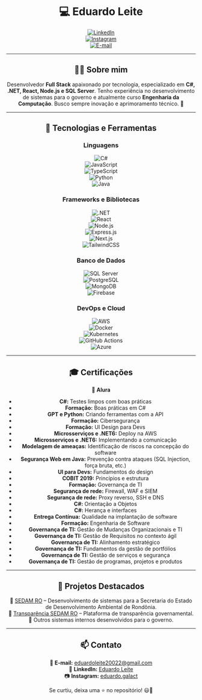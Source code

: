 <div align="center">

# 💻 Eduardo Leite  

[![LinkedIn](https://img.shields.io/badge/LinkedIn-eduardoleite-blue?style=flat-square&logo=linkedin)](https://www.linkedin.com/in/eduardo-leite-22b039243/)  
[![Instagram](https://img.shields.io/badge/Instagram-@eduardo.galact-purple?style=flat-square&logo=instagram)](https://www.instagram.com/eduardo.galact/)  
[![E-mail](https://img.shields.io/badge/Email-eduardoleite20022@gmail.com-red?style=flat-square&logo=gmail)](mailto:eduardoleite20022@gmail.com)  

</div>

---

<div align="center">

## 👨‍💻 Sobre mim  

Desenvolvedor **Full Stack** apaixonado por tecnologia, especializado em **C#, .NET, React, Node.js e SQL Server**. Tenho experiência no desenvolvimento de sistemas para o governo e atualmente curso **Engenharia da Computação**. Busco sempre inovação e aprimoramento técnico. 🚀  

</div>

---

<div align="center">

## 🚀 Tecnologias e Ferramentas  

### **Linguagens**  
![C#](https://img.shields.io/badge/C%23-239120?style=flat-square&logo=c-sharp&logoColor=white)  
![JavaScript](https://img.shields.io/badge/JavaScript-F7DF1E?style=flat-square&logo=javascript&logoColor=black)  
![TypeScript](https://img.shields.io/badge/TypeScript-007ACC?style=flat-square&logo=typescript&logoColor=white)  
![Python](https://img.shields.io/badge/Python-3776AB?style=flat-square&logo=python&logoColor=white)  
![Java](https://img.shields.io/badge/Java-007396?style=flat-square&logo=java&logoColor=white)  

### **Frameworks e Bibliotecas**  
![.NET](https://img.shields.io/badge/.NET-512BD4?style=flat-square&logo=dotnet&logoColor=white)  
![React](https://img.shields.io/badge/React-20232A?style=flat-square&logo=react&logoColor=61DAFB)  
![Node.js](https://img.shields.io/badge/Node.js-43853D?style=flat-square&logo=node-dot-js&logoColor=white)  
![Express.js](https://img.shields.io/badge/Express.js-000000?style=flat-square&logo=express&logoColor=white)  
![Next.js](https://img.shields.io/badge/Next.js-000000?style=flat-square&logo=next.js&logoColor=white)  
![TailwindCSS](https://img.shields.io/badge/Tailwind_CSS-38B2AC?style=flat-square&logo=tailwind-css&logoColor=white)  

### **Banco de Dados**  
![SQL Server](https://img.shields.io/badge/SQL_Server-CC2927?style=flat-square&logo=microsoft-sql-server&logoColor=white)  
![PostgreSQL](https://img.shields.io/badge/PostgreSQL-336791?style=flat-square&logo=postgresql&logoColor=white)  
![MongoDB](https://img.shields.io/badge/MongoDB-47A248?style=flat-square&logo=mongodb&logoColor=white)  
![Firebase](https://img.shields.io/badge/Firebase-FFCA28?style=flat-square&logo=firebase&logoColor=black)  

### **DevOps e Cloud**  
![AWS](https://img.shields.io/badge/AWS-232F3E?style=flat-square&logo=amazon-aws&logoColor=white)  
![Docker](https://img.shields.io/badge/Docker-2496ED?style=flat-square&logo=docker&logoColor=white)  
![Kubernetes](https://img.shields.io/badge/Kubernetes-326CE5?style=flat-square&logo=kubernetes&logoColor=white)  
![GitHub Actions](https://img.shields.io/badge/GitHub_Actions-2088FF?style=flat-square&logo=github-actions&logoColor=white)  
![Azure](https://img.shields.io/badge/Azure-0078D4?style=flat-square&logo=microsoft-azure&logoColor=white)  

</div>

---

<div align="center">

## 🎓 Certificações  

📌 **Alura**  

- **C#:** Testes limpos com boas práticas  
- **Formação:** Boas práticas em C#  
- **GPT e Python:** Criando ferramentas com a API  
- **Formação:** Cibersegurança  
- **Formação:** UI Design para Devs  
- **Microsserviços e .NET6:** Deploy na AWS  
- **Microsserviços e .NET6:** Implementando a comunicação  
- **Modelagem de ameaças:** Identificação de riscos na concepção do software  
- **Segurança Web em Java:** Prevenção contra ataques (SQL Injection, força bruta, etc.)  
- **UI para Devs:** Fundamentos do design  
- **COBIT 2019:** Princípios e estrutura  
- **Formação:** Governança de TI  
- **Segurança de rede:** Firewall, WAF e SIEM  
- **Segurança de rede:** Proxy reverso, SSH e DNS  
- **C#:** Orientação a Objetos  
- **C#:** Herança e interfaces  
- **Entrega Contínua:** Qualidade na implantação de software  
- **Formação:** Engenharia de Software  
- **Governança de TI:** Gestão de Mudanças Organizacionais e TI  
- **Governança de TI:** Gestão de Requisitos no contexto ágil  
- **Governança de TI:** Alinhamento estratégico  
- **Governança de TI:** Fundamentos da gestão de portfólios  
- **Governança de TI:** Gestão de serviços e segurança  
- **Governança de TI:** Gestão de programas, projetos e produtos  

</div>

---

<div align="center">

## 📌 Projetos Destacados  

🔹 [SEDAM RO](https://www.sedam.ro.gov.br/) – Desenvolvimento de sistemas para a Secretaria do Estado de Desenvolvimento Ambiental de Rondônia.  
🔹 [Transparência SEDAM RO](https://transparencia.sedam.ro.gov.br/) – Plataforma de transparência governamental.  
🔹 Outros sistemas internos desenvolvidos para o governo.  

</div>

---

<div align="center">

## 📫 Contato  

📧 **E-mail:** [eduardoleite20022@gmail.com](mailto:eduardoleite20022@gmail.com)  
💼 **LinkedIn:** [Eduardo Leite](https://www.linkedin.com/in/eduardo-leite-22b039243/)  
📷 **Instagram:** [eduardo.galact](https://www.instagram.com/eduardo.galact/)  

Se curtiu, deixa uma ⭐ no repositório! 😃🚀  

</div>
